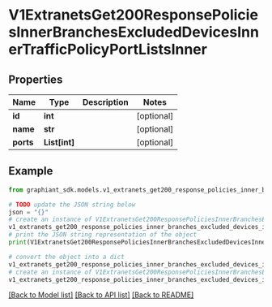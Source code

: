 # V1ExtranetsGet200ResponsePoliciesInnerBranchesExcludedDevicesInnerTrafficPolicyPortListsInner


## Properties

Name | Type | Description | Notes
------------ | ------------- | ------------- | -------------
**id** | **int** |  | [optional] 
**name** | **str** |  | [optional] 
**ports** | **List[int]** |  | [optional] 

## Example

```python
from graphiant_sdk.models.v1_extranets_get200_response_policies_inner_branches_excluded_devices_inner_traffic_policy_port_lists_inner import V1ExtranetsGet200ResponsePoliciesInnerBranchesExcludedDevicesInnerTrafficPolicyPortListsInner

# TODO update the JSON string below
json = "{}"
# create an instance of V1ExtranetsGet200ResponsePoliciesInnerBranchesExcludedDevicesInnerTrafficPolicyPortListsInner from a JSON string
v1_extranets_get200_response_policies_inner_branches_excluded_devices_inner_traffic_policy_port_lists_inner_instance = V1ExtranetsGet200ResponsePoliciesInnerBranchesExcludedDevicesInnerTrafficPolicyPortListsInner.from_json(json)
# print the JSON string representation of the object
print(V1ExtranetsGet200ResponsePoliciesInnerBranchesExcludedDevicesInnerTrafficPolicyPortListsInner.to_json())

# convert the object into a dict
v1_extranets_get200_response_policies_inner_branches_excluded_devices_inner_traffic_policy_port_lists_inner_dict = v1_extranets_get200_response_policies_inner_branches_excluded_devices_inner_traffic_policy_port_lists_inner_instance.to_dict()
# create an instance of V1ExtranetsGet200ResponsePoliciesInnerBranchesExcludedDevicesInnerTrafficPolicyPortListsInner from a dict
v1_extranets_get200_response_policies_inner_branches_excluded_devices_inner_traffic_policy_port_lists_inner_from_dict = V1ExtranetsGet200ResponsePoliciesInnerBranchesExcludedDevicesInnerTrafficPolicyPortListsInner.from_dict(v1_extranets_get200_response_policies_inner_branches_excluded_devices_inner_traffic_policy_port_lists_inner_dict)
```
[[Back to Model list]](../README.md#documentation-for-models) [[Back to API list]](../README.md#documentation-for-api-endpoints) [[Back to README]](../README.md)


